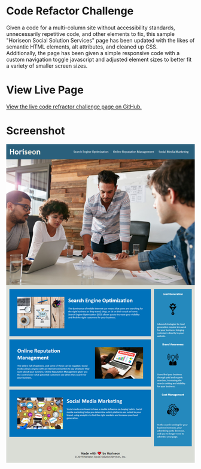 # Code Refactor Challenge
Given a code for a multi-column site without accessibility standards, unnecessarily repetitive code, and other elements to fix, this sample "Horiseon Social Solution Services" page has been updated with the likes of semantic HTML elements, alt attributes, and cleaned up CSS.\
Additionally, the page has been given a simple responsive code with a custom navigation toggle javascript and adjusted element sizes to better fit a variety of smaller screen sizes.

# View Live Page
[View the live code refractor challenge page on GitHub.](https://jcolecodes.github.io/blue-horizon/)

# Screenshot
![Screenshot of the Horiseon page as seen with 1200px width](./screenshot.jpg)
